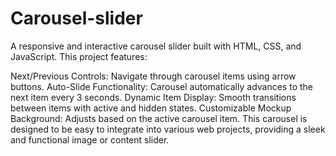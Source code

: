 # Carousel-slider
A responsive and interactive carousel slider built with HTML, CSS, and JavaScript. This project features:

Next/Previous Controls: Navigate through carousel items using arrow buttons.
Auto-Slide Functionality: Carousel automatically advances to the next item every 3 seconds.
Dynamic Item Display: Smooth transitions between items with active and hidden states.
Customizable Mockup Background: Adjusts based on the active carousel item.
This carousel is designed to be easy to integrate into various web projects, providing a sleek and functional image or content slider.
